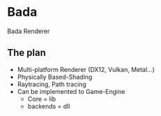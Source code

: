 # Bada
Bada Renderer

## The plan

- Multi-platform Renderer (DX12, Vulkan, Metal...)
- Physically Based-Shading
- Raytracing, Path tracing
- Can be implemented to Game-Engine
  - Core = lib
  - backends = dll
